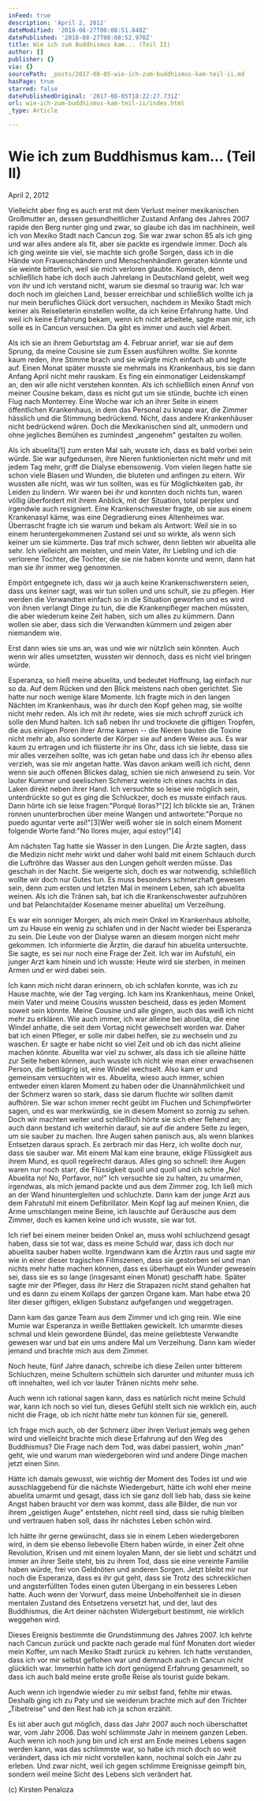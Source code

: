 ```yaml
---
inFeed: true
description: 'April 2, 2012'
dateModified: '2018-08-27T00:08:51.848Z'
datePublished: '2018-08-27T00:08:52.970Z'
title: Wie ich zum Buddhismus kam... (Teil II)
author: []
publisher: {}
via: {}
sourcePath: _posts/2017-08-05-wie-ich-zum-buddhismus-kam-teil-ii.md
hasPage: true
starred: false
datePublishedOriginal: '2017-08-05T18:22:27.731Z'
url: wie-ich-zum-buddhismus-kam-teil-ii/index.html
_type: Article

---
```

# **Wie ich zum Buddhismus kam... (Teil II)**

April 2, 2012

Vielleicht aber fing es auch erst mit dem Verlust meiner mexikanischen Großmutter an, dessen gesundheitlicher Zustand Anfang des Jahres 2007 rapide den Berg runter ging und zwar, so glaube ich das im nachhinein, weil ich von Mexiko Stadt nach Cancun zog. Sie war zwar schon 85 als ich ging und war alles andere als fit, aber sie packte es irgendwie immer. Doch als ich ging weinte sie viel, sie machte sich große Sorgen, dass ich in die Hände von Frauenschändern und Menschenhändlern geraten könnte und sie weinte bitterlich, weil sie mich verloren glaubte. Komisch, denn schließlich habe ich doch auch Jahrelang in Deutschland gelebt, weit weg von ihr und ich verstand nicht, warum sie diesmal so traurig war. Ich war doch noch im gleichen Land, besser erreichbar und schließlich wollte ich ja nur mein berufliches Glück dort versuchen, nachdem in Mexiko Stadt mich keiner als Reiselieterin einstellen wollte, da ich keine Erfahrung hatte. Und weil ich keine Erfahrung bekam, wenn ich nicht arbeitete, sagte man mir, ich solle es in Cancun versuchen. Da gibt es immer und auch viel Arbeit.

Als ich sie an ihrem Geburtstag am 4\. Februar anrief, war sie auf dem Sprung, da meine Cousine sie zum Essen ausführen wollte. Sie konnte kaum reden, ihre Stimme brach und sie würgte mich einfach ab und legte auf. Einen Monat später musste sie mehrmals ins Krankenhaus, bis sie dann Anfang April nicht mehr rauskam. Es fing ein einmonatiger Leidenskampf an, den wir alle nicht verstehen konnten. Als ich schließlich einen Anruf von meiner Cousine bekam, dass es nicht gut um sie stünde, buchte ich einen Flug nach Monterrey. Eine Woche war ich an ihrer Seite in einem öffentlichen Krankenhaus, in dem das Personal zu knapp war, die Zimmer hässlich und die Stimmung bedrückend. Nicht, dass andere Krankenhäuser nicht bedrückend wären. Doch die Mexikanischen sind alt, unmodern und ohne jegliches Bemühen es zumindest „angenehm" gestalten zu wollen.

Als ich abuelita\[1\] zum ersten Mal sah, wusste ich, dass es bald vorbei sein würde. Sie war aufgedunsen, ihre Nieren funktionierten nicht mehr und mit jedem Tag mehr, griff die Dialyse ebensowenig. Vom vielen liegen hatte sie schon viele Blasen und Wunden, die bluteten und anfingen zu eitern. Wir wussten alle nicht, was wir tun sollten, was es für Möglichkeiten gab, ihr Leiden zu lindern. Wir waren bei ihr und konnten doch nichts tun, waren völlig überfordert mit ihrem Anblick, mit der Situation, total perplex und irgendwie auch resigniert. Eine Krankenschwester fragte, ob sie aus einem Krankenasyl käme, was eine Degradierung eines Altenheimes war. Überrascht fragte ich sie warum und bekam als Antwort: Weil sie in so einem heruntergekommenen Zustand sei und so wirkte, als wenn sich keiner um sie kümmerte. Das traf mich schwer, denn liebten wir abuelita alle sehr. Ich vielleicht am meisten, und mein Vater, ihr Liebling und ich die verlorene Tochter, die Tochter, die sie nie haben konnte und wenn, dann hat man sie ihr immer weg genommen.

Empört entgegnete ich, dass wir ja auch keine Krankenschwerstern seien, dass uns keiner sagt, was wir tun sollen und uns schult, sie zu pflegen. Hier werden die Verwandten einfach so in die Situation geworfen und es wird von ihnen verlangt Dinge zu tun, die die Krankenpfleger machen müssten, die aber wiederum keine Zeit haben, sich um alles zu kümmern. Dann wollen sie aber, dass sich die Verwandten kümmern und zeigen aber niemandem wie.

Erst dann wies sie uns an, was und wie wir nützlich sein könnten. Auch wenn wir alles umsetzten, wussten wir dennoch, dass es nicht viel bringen würde.

Esperanza, so hieß meine abuelita, und bedeutet Hoffnung, lag einfach nur so da. Auf dem Rücken und den Blick meistens nach oben gerichtet. Sie hatte nur noch wenige klare Momente. Ich fragte mich in den langen Nächten im Krankenhaus, was ihr durch den Kopf gehen mag, sie wollte nicht mehr reden. Als ich mit ihr redete, wies sie mich schroff zurück ich solle den Mund halten. Ich saß neben ihr und trocknete die giftigen Tropfen, die aus einigen Poren ihrer Arme kamen -- die Nieren bauten die Toxine nicht mehr ab, also sonderte der Körper sie auf andere Weise aus. Es war kaum zu ertragen und ich flüsterte ihr ins Ohr, dass ich sie liebte, dass sie mir alles verzeihen sollte, was ich getan habe und dass ich ihr ebenso alles verzieh, was sie mir angetan hatte. Was davon ankam weiß ich nicht, denn wenn sie auch offenen Blickes dalag, schien sie nich anwesend zu sein. Vor lauter Kummer und seelischen Schmerz weinte ich eines nachts in das Laken direkt neben ihrer Hand. Ich versuchte so leise wie möglich sein, unterdrückte so gut es ging die Schluckzer, doch es musste einfach raus. Dann hörte ich sie leise fragen:"Porqué lloras?"\[2\] Ich blickte sie an, Tränen ronnen ununterbrochen über meine Wangen und antwortete:"Porque no puedo aguntar verte así!"\[3\]Wer weiß woher sie in solch einem Moment folgende Worte fand:"No llores mujer, aquí estoy!"\[4\]

Am nächsten Tag hatte sie Wasser in den Lungen. Die Ärzte sagten, dass die Medizin nicht mehr wirkt und daher wohl bald mit einem Schlauch durch die Luftröhre das Wasser aus den Lungen geholt werden müsse. Das geschah in der Nacht. Sie weigerte sich, doch es war notwendig, schließlich wollte wir doch nur Gutes tun. Es muss besonders schmerzhaft gewesen sein, denn zum ersten und letzten Mal in meinem Leben, sah ich abuelita weinen. Als ich die Tränen sah, bat ich die Krankenschwester aufzuhören und bat Pelanchita(der Kosename meiner abuelita) um Verzeihung.

Es war ein sonniger Morgen, als mich mein Onkel im Krankenhaus abholte, um zu Hause ein wenig zu schlafen und in der Nacht wieder bei Esperanza zu sein. Die Leute von der Dialyse waren an diesem morgen nicht mehr gekommen. Ich informierte die Ärztin, die darauf hin abuelita untersuchte. Sie sagte, es sei nur noch eine Frage der Zeit. Ich war im Aufstuhl, ein junger Arzt kam hinein und ich wusste: Heute wird sie sterben, in meinen Armen und er wird dabei sein.

Ich kann mich nicht daran erinnern, ob ich schlafen konnte, was ich zu Hause machte, wie der Tag verging. Ich kam ins Krankenhaus, meine Onkel, mein Vater und meine Cousins wussten bescheid, dass es jeden  Moment soweit sein könnte. Meine Cousine und alle gingen, auch das weiß ich nicht mehr zu erklären. Wie auch immer, ich war alleine bei abuelita, die eine Windel anhatte, die seit dem Vortag nicht gewechselt worden war. Daher bat ich einen Pfleger, er solle mir dabei helfen, sie zu wechseln und zu waschen. Er sagte er habe nicht so viel Zeit und ob ich das nicht alleine machen könnte. Abuelita war viel zu schwer, als dass ich sie alleine hätte zur Seite heben können, auch wusste ich nicht wie man einer erwachsenen Person, die bettlägrig ist, eine Windel wechselt. Also kam er und gemeinsam versuchten wir es. Abuelita, wieso auch immer, schien entweder einen klaren Moment zu haben oder die Unannähmlichkeit und der Schmerz waren so stark, dass sie darum fluchte wir sollten damit aufhören. Sie war schon immer recht geübt im Fluchen und Schimpfwörter sagen, und es war merkwürdig, sie in diesem Moment so zornig zu sehen. Doch wir machten weiter und schließlich hörte sie sich eher flehend an; auch dann bestand ich weiterhin darauf, sie auf die andere Seite zu legen, um sie sauber zu machen. Ihre Augen sahen panisch aus, als wenn blankes Entsetzen daraus sprach. Es zerbrach mir das Herz, ich wollte doch nur, dass sie sauber war. Mit einem Mal kam eine braune, eklige Flüssigkeit aus ihrem Mund, es quoll regelrecht daraus. Alles ging so schnell: ihre Augen waren nur noch starr, die Flüssigkeit quoll und quoll und ich schrie „No! Abuelita no! No, Porfavor, no!" Ich versuchte sie zu  halten, zu umarmen, irgendwas, als mich jemand packte und aus dem Zimmer zog. Ich ließ mich an der Wand hinuntergleiten und schluchzte. Dann kam der junge Arzt aus dem Fahrstuhl mit einem Defibrillator. Mein Kopf lag auf meinen Knien, die Arme umschlangen meine Beine, ich lauschte auf Geräusche aus dem Zimmer, doch es kamen keine und ich wusste, sie war tot.

Ich rief bei einem meiner beiden Onkel an, muss wohl schluchzend gesagt haben, dass sie tot war, dass es meine Schuld war, dass ich doch nur abuelita sauber haben wollte. Irgendwann kam die Ärztin raus und sagte mir wie in einer dieser tragischen Filmszenen, dass sie gestorben sei und man nichts mehr hatte machen können, dass es überhaupt ein Wunder gewesein sei, dass sie es so lange (insgesamt einen Monat) geschafft habe. Später sagte mir der Pfleger, dass ihr Herz die Strapazen nicht stand gehalten hat und es dann zu einem Kollaps der ganzen Organe kam. Man habe etwa 20 liter dieser giftigen, ekligen Substanz aufgefangen und weggetragen.

Dann kam das ganze Team aus dem Zimmer und ich ging rein. Wie eine Mumie war Esperanza in weiße Bettlaken gewickelt. Ich umarmte dieses schmal und klein gewordene Bündel, das meine geliebteste Verwandte gewesen war und bat ein ums andere Mal um Verzeihung. Dann kam wieder jemand und brachte mich aus dem Zimmer.

Noch heute, fünf Jahre danach,  schreibe ich diese Zeilen unter bitterem Schluchzen, meine Schultern schütteln sich darunter und mitunter muss ich oft innehalten, weil ich vor lauter Tränen nichts mehr sehe.

Auch wenn ich rational sagen kann, dass es natürlich nicht meine Schuld war, kann ich noch so viel tun, dieses Gefühl stellt sich nie wirklich ein, auch nicht die Frage, ob ich nicht hätte mehr tun können für sie, generell.

Ich frage mich auch, ob der Schmerz über ihren Verlust jemals weg gehen wird und vielleicht brachte mich diese Erfahrung auf den Weg des Buddhismus? Die Frage nach dem Tod, was dabei passiert, wohin „man" geht, wie und warum man wiedergeboren wird und andere Dinge machen jetzt einen Sinn.

Hätte ich damals gewusst, wie wichtig der Moment des Todes ist und wie ausschlaggebend für die nächste Wiedergeburt, hätte ich wohl eher meine abuelita umarmt und gesagt, dass ich sie ganz doll lieb hab, dass sie keine Angst haben braucht vor dem was kommt, dass alle Bilder, die nun vor ihrem „geistigen Auge" entstehen, nicht reell sind, dass sie ruhig bleiben und vertrauen haben soll, dass ihr nächstes Leben schön wird.

Ich hätte ihr gerne gewünscht, dass sie in einem Leben wiedergeboren wird, in dem sie ebenso liebevolle Eltern haben würde, in einer Zeit ohne Revolution, Krisen und mit einem loyalen Mann, der sie liebt und schätzt und immer an ihrer Seite steht, bis zu ihrem Tod, dass sie eine vereinte Familie haben würde, frei von Geldnöten und anderen Sorgen. Jetzt bleibt mir nur noch die Esperanza, dass es ihr gut geht, dass sie Trotz des schrecklichen und angsterfüllten Todes einen guten Übergang in ein besseres Leben hatte. Auch wenn der Vorwurf, dass meine Unbeholfenheit sie in diesen mentalen Zustand des Entsetzens versetzt hat, und der, laut des Buddhismus, die Art deiner nächsten Widergeburt bestimmt, nie wirklich weggehen wird.

Dieses Ereignis bestimmte die Grundstimmung des Jahres 2007\. Ich kehrte nach Cancun zurück und packte nach gerade mal fünf Monaten dort wieder mein Koffer, um nach Mexiko Stadt zurück zu kehren. Ich hatte verstanden, dass ich vor mir selbst geflohen war und demnach auch in Cancun nicht glücklich war. Immerhin hatte ich dort genügend Erfahrung gesammelt, so dass ich auch bald meine erste große Reise als tourist guide bekam.

Auch wenn ich irgendwie wieder zu mir selbst fand, fehlte mir etwas. Deshalb ging ich zu Paty und sie weiderum brachte mich auf den Trichter „Tibetreise" und den Rest hab ich ja schon erzählt.

Es ist aber auch gut möglich, dass das Jahr 2007 auch noch überschattet war, vom Jahr 2006\. Das wohl schlimmste Jahr in meinem ganzen Leben. Auch wenn ich noch jung bin und ich erst am Ende meines Lebens sagen werden kann, was das schlimmste war, so habe ich mich doch so weit verändert, dass ich mir nicht vorstellen kann, nochmal solch ein Jahr zu erleben. Und zwar nicht, weil ich gegen schlimme Ereignisse geimpft bin, sondern weil meine Sicht des Lebens sich verändert hat.

(c) Kirsten Penaloza